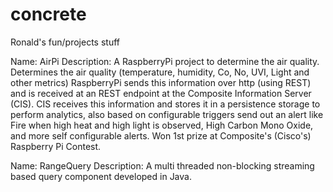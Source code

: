 concrete
========

Ronald's fun/projects stuff


Name: AirPi
Description:
A RaspberryPi project to determine the air quality.
Determines the air quality (temperature, humidity, Co, No, UVI, Light and other metrics)
RaspberryPi sends this information over http (using REST) and is received at an REST endpoint at the Composite Information Server (CIS). CIS receives this information and stores it in a persistence storage to perform analytics, also based on configurable triggers send out an alert like Fire when high heat and high light is observed, High Carbon Mono Oxide, and more self configurable alerts.
Won 1st prize at Composite's (Cisco's) Raspberry Pi Contest.

Name: RangeQuery
Description:
A multi threaded non-blocking streaming based query component developed in Java. 